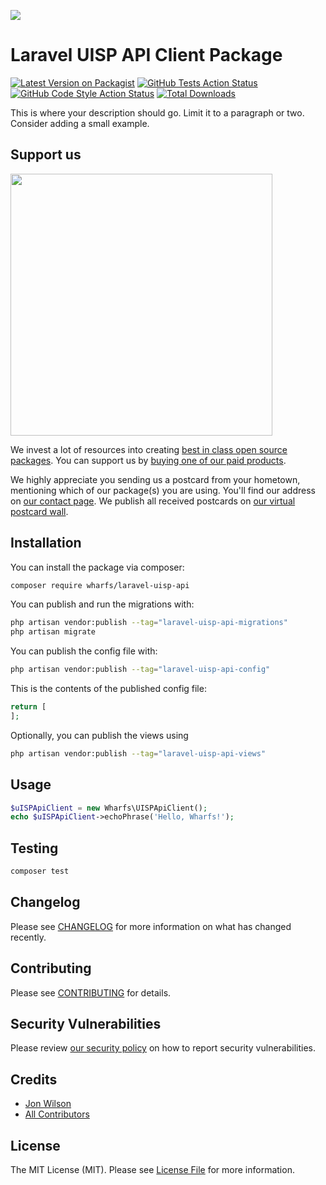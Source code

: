 
[<img src="https://github-ads.s3.eu-central-1.amazonaws.com/support-ukraine.svg?t=1" />](https://supportukrainenow.org)

# Laravel UISP API Client Package

[![Latest Version on Packagist](https://img.shields.io/packagist/v/wharfs/laravel-uisp-api.svg?style=flat-square)](https://packagist.org/packages/wharfs/laravel-uisp-api)
[![GitHub Tests Action Status](https://img.shields.io/github/workflow/status/wharfs/laravel-uisp-api/run-tests?label=tests)](https://github.com/wharfs/laravel-uisp-api/actions?query=workflow%3Arun-tests+branch%3Amain)
[![GitHub Code Style Action Status](https://img.shields.io/github/workflow/status/wharfs/laravel-uisp-api/Check%20&%20fix%20styling?label=code%20style)](https://github.com/wharfs/laravel-uisp-api/actions?query=workflow%3A"Check+%26+fix+styling"+branch%3Amain)
[![Total Downloads](https://img.shields.io/packagist/dt/wharfs/laravel-uisp-api.svg?style=flat-square)](https://packagist.org/packages/wharfs/laravel-uisp-api)

This is where your description should go. Limit it to a paragraph or two. Consider adding a small example.

## Support us

[<img src="https://github-ads.s3.eu-central-1.amazonaws.com/laravel-uisp-api.jpg?t=1" width="419px" />](https://spatie.be/github-ad-click/laravel-uisp-api)

We invest a lot of resources into creating [best in class open source packages](https://spatie.be/open-source). You can support us by [buying one of our paid products](https://spatie.be/open-source/support-us).

We highly appreciate you sending us a postcard from your hometown, mentioning which of our package(s) you are using. You'll find our address on [our contact page](https://spatie.be/about-us). We publish all received postcards on [our virtual postcard wall](https://spatie.be/open-source/postcards).

## Installation

You can install the package via composer:

```bash
composer require wharfs/laravel-uisp-api
```

You can publish and run the migrations with:

```bash
php artisan vendor:publish --tag="laravel-uisp-api-migrations"
php artisan migrate
```

You can publish the config file with:

```bash
php artisan vendor:publish --tag="laravel-uisp-api-config"
```

This is the contents of the published config file:

```php
return [
];
```

Optionally, you can publish the views using

```bash
php artisan vendor:publish --tag="laravel-uisp-api-views"
```

## Usage

```php
$uISPApiClient = new Wharfs\UISPApiClient();
echo $uISPApiClient->echoPhrase('Hello, Wharfs!');
```

## Testing

```bash
composer test
```

## Changelog

Please see [CHANGELOG](CHANGELOG.md) for more information on what has changed recently.

## Contributing

Please see [CONTRIBUTING](https://github.com/Wharfs/.github/blob/main/CONTRIBUTING.md) for details.

## Security Vulnerabilities

Please review [our security policy](../../security/policy) on how to report security vulnerabilities.

## Credits

- [Jon Wilson](https://github.com/Wharfs)
- [All Contributors](../../contributors)

## License

The MIT License (MIT). Please see [License File](LICENSE.md) for more information.
